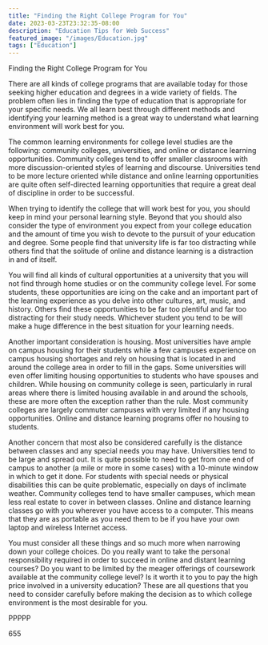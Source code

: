 ```yaml
---
title: "Finding the Right College Program for You"
date: 2023-03-23T23:32:35-08:00
description: "Education Tips for Web Success"
featured_image: "/images/Education.jpg"
tags: ["Education"]
---
```


Finding the Right College Program for You

There are all kinds of college programs that are available today for those seeking higher education and degrees in a wide variety of fields. The problem often lies in finding the type of education that is appropriate for your specific needs. We all learn best through different methods and identifying your learning method is a great way to understand what learning environment will work best for you.

The common learning environments for college level studies are the following: community colleges, universities, and online or distance learning opportunities. Community colleges tend to offer smaller classrooms with more discussion-oriented styles of learning and discourse. Universities tend to be more lecture oriented while distance and online learning opportunities are quite often self-directed learning opportunities that require a great deal of discipline in order to be successful.

When trying to identify the college that will work best for you, you should keep in mind your personal learning style. Beyond that you should also consider the type of environment you expect from your college education and the amount of time you wish to devote to the pursuit of your education and degree. Some people find that university life is far too distracting while others find that the solitude of online and distance learning is a distraction in and of itself. 

You will find all kinds of cultural opportunities at a university that you will not find through home studies or on the community college level. For some students, these opportunities are icing on the cake and an important part of the learning experience as you delve into other cultures, art, music, and history. Others find these opportunities to be far too plentiful and far too distracting for their study needs. Whichever student you tend to be will make a huge difference in the best situation for your learning needs. 

Another important consideration is housing. Most universities have ample on campus housing for their students while a few campuses experience on campus housing shortages and rely on housing that is located in and around the college area in order to fill in the gaps. Some universities will even offer limiting housing opportunities to students who have spouses and children. While housing on community college is seen, particularly in rural areas where there is limited housing available in and around the schools, these are more often the exception rather than the rule. Most community colleges are largely commuter campuses with very limited if any housing opportunities. Online and distance learning programs offer no housing to students. 

Another concern that most also be considered carefully is the distance between classes and any special needs you may have. Universities tend to be large and spread out. It is quite possible to need to get from one end of campus to another (a mile or more in some cases) with a 10-minute window in which to get it done. For students with special needs or physical disabilities this can be quite problematic, especially on days of inclimate weather. Community colleges tend to have smaller campuses, which mean less real estate to cover in between classes. Online and distance learning classes go with you wherever you have access to a computer. This means that they are as portable as you need them to be if you have your own laptop and wireless Internet access.

You must consider all these things and so much more when narrowing down your college choices. Do you really want to take the personal responsibility required in order to succeed in online and distant learning courses? Do you want to be limited by the meager offerings of coursework available at the community college level? Is it worth it to you to pay the high price involved in a university education? These are all questions that you need to consider carefully before making the decision as to which college environment is the most desirable for you.

PPPPP

655

